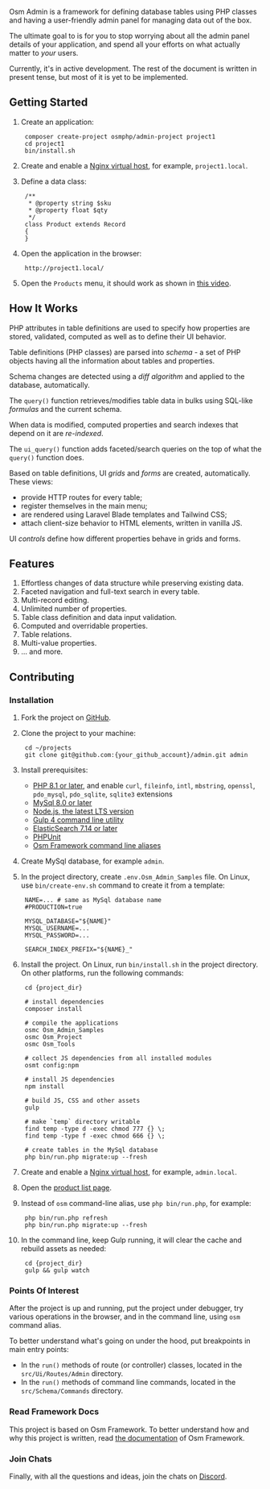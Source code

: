 Osm Admin is a framework for defining database tables using PHP classes and having a user-friendly admin panel for managing data out of the box.

The ultimate goal to is for you to stop worrying about all the admin panel details of your application, and spend all your efforts on what actually matter to *your* users.

Currently, it's in active development. The rest of the document is written in present tense, but most of it is yet to be implemented.

## Getting Started

1. Create an application:

        composer create-project osmphp/admin-project project1
        cd project1
        bin/install.sh

2. Create and enable a [Nginx virtual host](https://osm.software/docs/framework/0.15/getting-started/web-server.html#nginx), for example, `project1.local`.

3. Define a data class:

        /**
         * @property string $sku
         * @property float $qty
         */
        class Product extends Record
        {
        }

4. Open the application in the browser:

        http://project1.local/

5. Open the `Products` menu, it should work as shown in [this video](https://www.youtube.com/watch?v=SrxXZa5SeMk).

## How It Works

PHP attributes in table definitions are used to specify how properties are stored, validated, computed as well as to define their UI behavior. 
 
Table definitions (PHP classes) are parsed into *schema* - a set of PHP objects having all the information about tables and properties.

Schema changes are detected using a *diff algorithm* and applied to the database, automatically.

The `query()` function retrieves/modifies table data in bulks using SQL-like *formulas* and the current schema.

When data is modified, computed properties and search indexes that depend on it are *re-indexed*.

The `ui_query()` function adds faceted/search queries on the top of what the `query()` function does. 

Based on table definitions, UI *grids* and *forms* are created, automatically. These views: 

* provide HTTP routes for every table;
* register themselves in the main menu;
* are rendered using Laravel Blade templates and Tailwind CSS;
* attach client-size behavior to HTML elements, written in vanilla JS. 

UI *controls* define how different properties behave in grids and forms.

## Features

1. Effortless changes of data structure while preserving existing data.
2. Faceted navigation and full-text search in every table.
3. Multi-record editing.
4. Unlimited number of properties.
5. Table class definition and data input validation.
6. Computed and overridable properties.
7. Table relations.
8. Multi-value properties.
9. ... and more.

## Contributing

### Installation

1. Fork the project on [GitHub](https://github.com/osmphp/admin).
2. Clone the project to your machine:

        cd ~/projects
        git clone git@github.com:{your_github_account}/admin.git admin 
 
3. Install prerequisites:

    * [PHP 8.1 or later](https://www.php.net/manual/en/install.php), and enable `curl`, `fileinfo`, `intl`, `mbstring`, `openssl`, `pdo_mysql`, `pdo_sqlite`, `sqlite3`
  extensions
    * [MySql 8.0 or later](https://dev.mysql.com/downloads/)
    * [Node.js, the latest LTS version](https://nodejs.org/en/download/current/)
    * [Gulp 4 command line utility](https://gulpjs.com/docs/en/getting-started/quick-start#install-the-gulp-command-line-utility)
    * [ElasticSearch 7.14 or later](https://www.elastic.co/downloads/elasticsearch)
    * [PHPUnit](https://phpunit.de/) 
    * [Osm Framework command line aliases](https://osm.software/blog/21/08/framework-command-line-aliases.html)

4. Create MySql database, for example `admin`. 
5. In the project directory, create `.env.Osm_Admin_Samples` file. On Linux, use `bin/create-env.sh` command to create it from a template:

        NAME=... # same as MySql database name
        #PRODUCTION=true
        
        MYSQL_DATABASE="${NAME}"
        MYSQL_USERNAME=...
        MYSQL_PASSWORD=...
        
        SEARCH_INDEX_PREFIX="${NAME}_" 
        
6. Install the project. On Linux, run `bin/install.sh` in the project directory. On other platforms, run the following commands:

        cd {project_dir}
         
        # install dependencies
        composer install
        
        # compile the applications
        osmc Osm_Admin_Samples
        osmc Osm_Project
        osmc Osm_Tools
        
        # collect JS dependencies from all installed modules
        osmt config:npm
        
        # install JS dependencies
        npm install
        
        # build JS, CSS and other assets
        gulp
        
        # make `temp` directory writable
        find temp -type d -exec chmod 777 {} \;
        find temp -type f -exec chmod 666 {} \;
        
        # create tables in the MySql database
        php bin/run.php migrate:up --fresh
        
7. Create and enable a [Nginx virtual host](https://osm.software/docs/framework/0.15/getting-started/web-server.html#nginx), for example, `admin.local`.   

8. Open the [product list page](http://admin.local/admin/products/).

9. Instead of `osm` command-line alias, use `php bin/run.php`, for example:

        php bin/run.php refresh
        php bin/run.php migrate:up --fresh 
 
10. In the command line, keep Gulp running, it will clear the cache and rebuild assets as needed: 

         cd {project_dir}
         gulp && gulp watch

### Points Of Interest

After the project is up and running, put the project under debugger, try various operations in the browser, and in the command line, using `osm` command alias.

To better understand what's going on under the hood, put breakpoints in main entry points:

* In the `run()` methods of route (or controller) classes, located in the `src/Ui/Routes/Admin` directory.
* In the `run()` methods of command line commands, located in the `src/Schema/Commands` directory.

### Read Framework Docs

This project is based on Osm Framework. To better understand how and why this project is written, read [the documentation](https://osm.software/docs/framework/0.15/index.html) of Osm Framework.

### Join Chats

Finally, with all the questions and ideas, join the chats on [Discord](https://discord.gg/EfW4nXPj).
